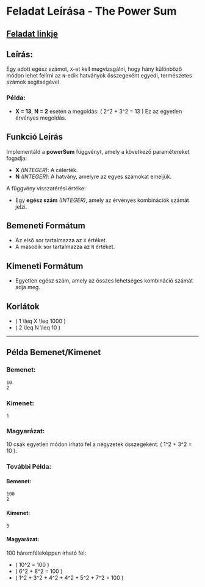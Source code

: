 # Feladat Leírása - The Power Sum
## [Feladat linkje](https://www.hackerrank.com/challenges/short-palindrome/problem?isFullScreen=true)

## Leírás:
Egy adott egész számot, `X`-et kell megvizsgálni, hogy hány különböző módon lehet felírni az `N`-edik hatványok összegeként egyedi, természetes számok segítségével.

### Példa:
- **X = 13**, **N = 2** esetén a megoldás:
  \( 2^2 + 3^2 = 13 \)
  Ez az egyetlen érvényes megoldás.

## Funkció Leírás
Implementáld a **powerSum** függvényt, amely a következő paramétereket fogadja:
- **X** *(INTEGER)*: A célérték.
- **N** *(INTEGER)*: A hatvány, amelyre az egyes számokat emeljük.

A függvény visszatérési értéke:
- Egy **egész szám** *(INTEGER)*, amely az érvényes kombinációk számát jelzi.

## Bemeneti Formátum
- Az első sor tartalmazza az `X` értéket.
- A második sor tartalmazza az `N` értéket.

## Kimeneti Formátum
- Egyetlen egész szám, amely az összes lehetséges kombináció számát adja meg.

## Korlátok
- \( 1 \leq X \leq 1000 \)
- \( 2 \leq N \leq 10 \)

---

## Példa Bemenet/Kimenet

### Bemenet:
```
10
2
```

### Kimenet:
```
1
```

### Magyarázat:
10 csak egyetlen módon írható fel a négyzetek összegeként:
\( 1^2 + 3^2 = 10 \).

### További Példa:
#### Bemenet:
```
100
2
```
#### Kimenet:
```
3
```
#### Magyarázat:
100 háromféleképpen írható fel:
- \( 10^2 = 100 \)
- \( 6^2 + 8^2 = 100 \)
- \( 1^2 + 3^2 + 4^2 + 4^2 + 5^2 + 7^2 = 100 \)